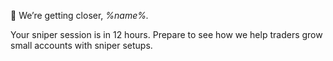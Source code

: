 📢 We’re getting closer, *%name%\.*

Your sniper session is in 12 hours.
Prepare to see how we help traders grow small accounts with sniper setups.
